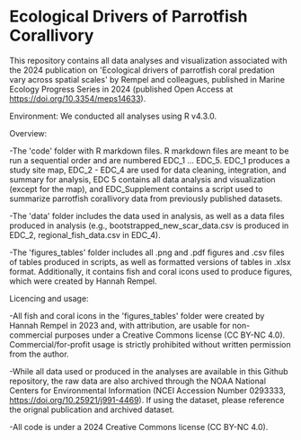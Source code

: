 # Ecological Drivers of Parrotfish Corallivory
This repository contains all data analyses and visualization associated with the 2024 publication on 'Ecological drivers of parrotfish coral predation vary across spatial scales' by Rempel and colleagues, published in Marine Ecology Progress Series in 2024 (published Open Access at https://doi.org/10.3354/meps14633). 

Environment: We conducted all analyses using R v4.3.0.

Overview:

-The 'code' folder with R markdown files. R markdown files are meant to be run a sequential order and are numbered EDC_1 ... EDC_5. EDC_1 produces a study site map, EDC_2 - EDC_4 are used for data cleaning, integration, and summary for analysis, EDC 5 contains all data analysis and visualization (except for the map), and EDC_Supplement contains a script used to summarize parrotfish corallivory data from previously published datasets.

-The 'data' folder includes the data used in analysis, as well as a data files produced in analysis (e.g., bootstrapped_new_scar_data.csv is produced in EDC_2, regional_fish_data.csv in EDC_4).

-The 'figures_tables' folder includes all .png and .pdf figures and .csv files of tables produced in scripts, as well as formatted versions of tables in .xlsx format. Additionally, it contains fish and coral icons used to produce figures, which were created by Hannah Rempel. 

Licencing and usage:

-All fish and coral icons in the 'figures_tables' folder were created by Hannah Rempel in 2023 and, with attribution, are usable for non-commercial purposes under a Creative Commons license (CC BY-NC 4.0). Commercial/for-profit usage is strictly prohibited without written permission from the author.

-While all data used or produced in the analyses are available in this Github repository, the raw data are also archived through the NOAA National Centers for Environmental Information (NCEI Accession Number 0293333, https://doi.org/10.25921/j991-4469). If using the dataset, please reference the orignal publication and archived dataset.

-All code is under a 2024 Creative Commons license (CC BY-NC 4.0).
